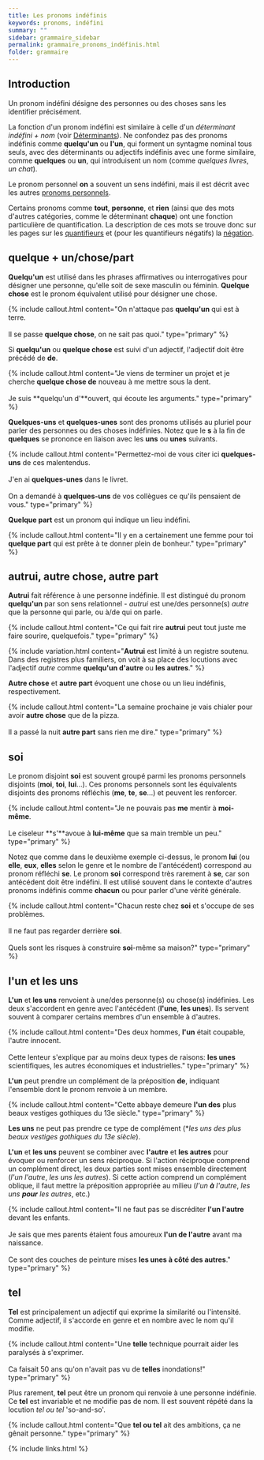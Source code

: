 ```yaml
---
title: Les pronoms indéfinis
keywords: pronoms, indéfini
summary: ""
sidebar: grammaire_sidebar
permalink: grammaire_pronoms_indéfinis.html
folder: grammaire
---
```



## Introduction

Un pronom indéfini désigne des personnes ou des choses sans les identifier précisément.

La fonction d'un pronom indéfini est similaire à celle d'un *déterminant indéfini + nom* (voir [Déterminants](/grammaire_déterminants.html)). Ne confondez pas des pronoms indéfinis comme **quelqu'un** ou **l'un**, qui forment un syntagme nominal tous seuls, avec des déterminants ou adjectifs indéfinis avec une forme similaire, comme **quelques** ou **un**, qui introduisent un nom (comme *quelques livres*, *un chat*).

Le pronom personnel **on** a souvent un sens indéfini, mais il est décrit avec les autres [pronoms personnels](/grammaire_pronoms_personnels.html).

Certains pronoms comme **tout**, **personne**, et **rien** (ainsi que des mots d'autres catégories, comme le déterminant **chaque**) ont une fonction particulière de quantification. La description de ces mots se trouve donc sur les pages sur les [quantifieurs](/grammaire_quantifieurs.html) et (pour les quantifieurs négatifs) la [négation](/grammaire_négation.html).

## quelque + un/chose/part

**Quelqu'un** est utilisé dans les phrases affirmatives ou interrogatives pour désigner une personne, qu'elle soit de sexe masculin ou féminin. **Quelque chose** est le pronom équivalent utilisé pour désigner une chose.

{% include callout.html content="On n'attaque pas **quelqu'un** qui est à terre.<br/><br/>Il se passe **quelque chose**, on ne sait pas quoi." type="primary" %}

Si **quelqu'un** ou **quelque chose** est suivi d'un adjectif, l'adjectif doit être précédé de **de**.

{% include callout.html content="Je viens de terminer un projet et je cherche **quelque chose de** nouveau à me mettre sous la dent.<br/><br/>Je suis **quelqu'un d'**ouvert, qui écoute les arguments." type="primary" %}

**Quelques-uns** et **quelques-unes** sont des pronoms utilisés au pluriel pour parler des personnes ou des choses indéfinies. Notez que le **s** à la fin de **quelques** se prononce en liaison avec les **uns** ou **unes** suivants.

{% include callout.html content="Permettez-moi de vous citer ici **quelques-uns** de ces malentendus.<br/><br/>J'en ai **quelques-unes** dans le livret.<br/><br/>On a demandé à **quelques-uns** de vos collègues ce qu'ils pensaient de vous." type="primary" %}

**Quelque part** est un pronom qui indique un lieu indéfini.

{% include callout.html content="Il y en a certainement une femme pour toi **quelque part** qui est prête à te donner plein de bonheur." type="primary" %}

## autrui, autre chose, autre part

**Autrui** fait référence à une personne indéfinie. Il est distingué du pronom **quelqu'un** par son sens relationnel - *autrui* est une/des personne(s) *autre* que la personne qui parle, ou à/de qui on parle.

{% include callout.html content="Ce qui fait rire **autrui** peut tout juste me faire sourire, quelquefois." type="primary" %}

{% include variation.html content="**Autrui** est limité à un registre soutenu. Dans des registres plus familiers, on voit à sa place des locutions avec l'adjectif *autre* comme **quelqu'un d'autre** ou **les autres**." %}

**Autre chose** et **autre part** évoquent une chose ou un lieu indéfinis, respectivement.

{% include callout.html content="La semaine prochaine je vais chialer pour avoir **autre chose** que de la pizza.<br/><br/>Il a passé la nuit **autre part** sans rien me dire." type="primary" %}

## soi

Le pronom disjoint **soi** est souvent groupé parmi les pronoms personnels disjoints (**moi**, **toi**, **lui**...). Ces pronoms personnels sont les équivalents disjoints des pronoms réfléchis (**me**, **te**, **se**...) et peuvent les renforcer.

{% include callout.html content="Je ne pouvais pas **me** mentir à **moi-même**.<br/><br/>Le ciseleur **s'**avoue à **lui-même** que sa main tremble un peu." type="primary" %}

Notez que comme dans le deuxième exemple ci-dessus, le pronom **lui** (ou **elle**, **eux**, **elles** selon le genre et le nombre de l'antécédent) correspond au pronom réfléchi **se**. Le pronom **soi** correspond très rarement à **se**, car son antécédent doit être indéfini. Il est utilisé souvent dans le contexte d'autres pronoms indéfinis comme **chacun** ou pour parler d'une vérité générale.

{% include callout.html content="Chacun reste chez **soi** et s'occupe de ses problèmes.<br/><br/>Il ne faut pas regarder derrière **soi**.<br/><br/>Quels sont les risques à construire **soi**-même sa maison?" type="primary" %}

## l'un et les uns

**L'un** et **les uns** renvoient à une/des personne(s) ou chose(s) indéfinies. Les deux s'accordent en genre avec l'antécédent (**l'une**, **les unes**). Ils servent souvent à comparer certains membres d'un ensemble à d'autres.

{% include callout.html content="Des deux hommes, **l'un** était coupable, l'autre innocent.<br/><br/>Cette lenteur s'explique par au moins deux types de raisons: **les unes** scientifiques, les autres économiques et industrielles." type="primary" %}

**L'un** peut prendre un complément de la préposition **de**, indiquant l'ensemble dont le pronom renvoie à un membre.

{% include callout.html content="Cette abbaye demeure **l'un des** plus beaux vestiges gothiques du 13e siècle." type="primary" %}

**Les uns** ne peut pas prendre ce type de complément (**les uns des plus beaux vestiges gothiques du 13e siècle*).

**L'un** et **les uns** peuvent se combiner avec **l'autre** et **les autres** pour évoquer ou renforcer un sens réciproque. Si l'action réciproque comprend un complément direct, les deux parties sont mises ensemble directement (*l'un l'autre*, *les uns les autres*). Si cette action comprend un complément oblique, il faut mettre la préposition appropriée au milieu (*l'un **à** l'autre*, *les uns **pour** les autres*, etc.)

{% include callout.html content="Il ne faut pas se discréditer **l'un l'autre** devant les enfants.<br/><br/>Je sais que mes parents étaient fous amoureux **l'un de l'autre** avant ma naissance.<br/><br/>Ce sont des couches de peinture mises **les unes à côté des autres**." type="primary" %}

## tel

**Tel** est principalement un adjectif qui exprime la similarité ou l'intensité. Comme adjectif, il s'accorde en genre et en nombre avec le nom qu'il modifie.

{% include callout.html content="Une **telle** technique pourrait aider les paralysés à s'exprimer.<br/><br/>Ca faisait 50 ans qu'on n'avait pas vu de **telles** inondations!" type="primary" %}

Plus rarement, **tel** peut être un pronom qui renvoie à une personne indéfinie. Ce **tel** est invariable et ne modifie pas de nom. Il est souvent répété dans la locution *tel ou tel* 'so-and-so'.

{% include callout.html content="Que **tel ou tel** ait des ambitions, ça ne gênait personne." type="primary" %}

{% include links.html %}
